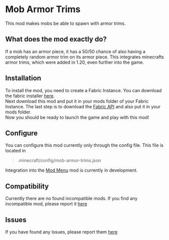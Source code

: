 # Mob Armor Trims
This mod makes mobs be able to spawn with armor trims.

## What does the mod exactly do?
If a mob has an armor piece, it has a 50/50 chance of also having a completely random armor trim on its armor piece. This integrates minecrafts armor trims, which were added in 1.20, even further into the game.

##  Installation
To install the mod, you need to create a Fabric Instance. You can download the fabric installer [here](https://fabricmc.net/use/installer/).  
Next download this mod and put it in your mods folder of your Fabric Instance.
The last step is to download the [Fabric API](https://modrinth.com/mod/fabric-api/versions) and also put it in your mods folder.  
Now you should be ready to launch the game and play with this mod!

## Configure
You can configure this mod currently only through the config file. This file is located in 

> .minecraft/config/mob-armor-trims.json  
 
Integration into the [Mod Menu](https://modrinth.com/mod/modmenu) mod is currently in development.

## Compatibility
Currently there are no found incompatible mods. If you find any incompatible mod, please report it [here](https://github.com/Imajo24I/Mob-Armor-Trims-1.20.1/issues/new?assignees=&labels=&projects=&template=incompatibility.md&title=Incompatibility)

## Issues
If you have found any Issues, please report them [here](https://github.com/Imajo24I/Mob-Armor-Trims-1.20.1/issues/new?assignees=&labels=&projects=&template=bug_report.md&title=BUG)
